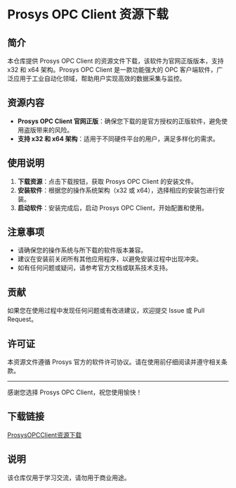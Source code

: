 # Prosys OPC Client 资源下载

## 简介

本仓库提供 Prosys OPC Client 的资源文件下载，该软件为官网正版版本，支持 x32 和 x64 架构。Prosys OPC Client 是一款功能强大的 OPC 客户端软件，广泛应用于工业自动化领域，帮助用户实现高效的数据采集与监控。

## 资源内容

- **Prosys OPC Client 官网正版**：确保您下载的是官方授权的正版软件，避免使用盗版带来的风险。
- **支持 x32 和 x64 架构**：适用于不同硬件平台的用户，满足多样化的需求。

## 使用说明

1. **下载资源**：点击下载按钮，获取 Prosys OPC Client 的安装文件。
2. **安装软件**：根据您的操作系统架构（x32 或 x64），选择相应的安装包进行安装。
3. **启动软件**：安装完成后，启动 Prosys OPC Client，开始配置和使用。

## 注意事项

- 请确保您的操作系统与所下载的软件版本兼容。
- 建议在安装前关闭所有其他应用程序，以避免安装过程中出现冲突。
- 如有任何问题或疑问，请参考官方文档或联系技术支持。

## 贡献

如果您在使用过程中发现任何问题或有改进建议，欢迎提交 Issue 或 Pull Request。

## 许可证

本资源文件遵循 Prosys 官方的软件许可协议。请在使用前仔细阅读并遵守相关条款。

---

感谢您选择 Prosys OPC Client，祝您使用愉快！

## 下载链接
[ProsysOPCClient资源下载](https://pan.quark.cn/s/0167a175f754)

## 说明

该仓库仅用于学习交流，请勿用于商业用途。

